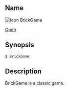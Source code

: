 ## Name

![Icon](/res/icons/16x16/app-brickgame.png) BrickGame

[Open](file:///bin/BrickGame)

## Synopsis

```**sh
$ BrickGame
```

## Description

BrickGame is a classic game.

